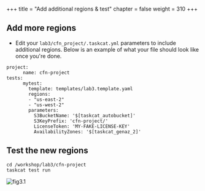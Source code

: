 +++
title = "Add additional regions & test"
chapter = false
weight = 310
+++

## Add more regions

* Edit your `lab3/cfn_project/.taskcat.yml` parameters to include additional regions. 
Below is an example of what your file should look like once you're done.

```
project:
      name: cfn-project
tests:
      mytest:
        template: templates/lab3.template.yaml
        regions:
        - "us-east-2"
        - "us-west-2"
        parameters:
          S3BucketName: '$[taskcat_autobucket]'
          S3KeyPrefix: 'cfn-project/'
          LicenseToken: 'MY-FAKE-LICENSE-KEY'
          AvailabilityZones: '$[taskcat_genaz_2]'

```

## Test the new regions

```
cd /workshop/lab3/cfn-project
taskcat test run
```
![fig3.1](/images/taskcat_execution3.gif)
